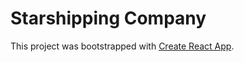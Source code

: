 # Starshipping Company

This project was bootstrapped with [Create React App](https://github.com/facebookincubator/create-react-app).